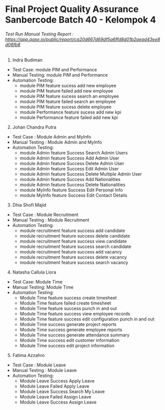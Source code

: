 # Final Project Quality Assurance Sanbercode Batch 40 - Kelompok 4

###### Test Run Manual Testing Report  : https://app.qase.io/public/report/ca20d667d69df5a6ffd8d01b2aead43ee8d06fb8

1. Indra Budiman

- Test Case: module PIM and Performance
- Manual Testing: module PIM and Performance
- Automation Testing:
  - module PIM feature sucess add new employee
  - module PIM feature failed add new employee
  - module PIM feature sucess search an employee
  - module PIM feature failed search an employee
  - module PIM feature sucess delete employee
  - module Performance feature sucess add new kpi
  - module Performance feature failed add new kpi

2. Johan Chandra Putra

- Test Case : Module Admin and MyInfo
- Manual Testing : Module Admin and MyInfo
- Automation Testing:
  - module Admin feature Success Search Admin Users
  - module Admin feature Success Add Admin User
  - module Admin feature Success Delete Admin User
  - module Admin feature Success Edit Admin User
  - module Admin feature Success Delete Multiple Admin User
  - module Admin feature Success Add Nationalities
  - module Admin feature Success Delete Nationalities
  - module MyInfo feature Success Edit Personal Info
  - module MyInfo feature Success Edit Contact Details

3. Dhia Shofi Majid

- Test Case : Module Recruitment
- Manual Testing : Module Recruitment
- Automation Testing:
  - module recruitment feature success add candidate
  - module recruitment feature success delete candidate
  - module recruitment feature success view candidate
  - module recruitment feature success search candidate
  - module recruitment feature success add vacancy
  - module recruitment feature success delete vacancy
  - module recruitment feature success search vacancy

4. Natasha Callula Liora

- Test Case: Module Time
- Manual Testing: Module Time
- Automation Testing:
  - Module Time feature success create timesheet
  - Module Time feature failed create timesheet
  - Module Time feature success punch in and out
  - Module Time feature success view employee records
  - Module Time feature success edit configuration punch in and out
  - Module Time success generate project reports
  - Module Time success generate employee reports
  - Module Time success generate attendance summary
  - Module Time success edit customer information
  - Module Time success edit project information

5. Fatima Azzahro

- Test Case : Module Leave
- Manual Testing : Module Leave
- Automation Testing:
  - Module Leave Success Apply Leave
  - Module Leave Failed Apply Leave
  - Module Leave Success Search My Leave
  - Module Leave Failed Assign Leave
  - Module Leave Success Assign Leave
